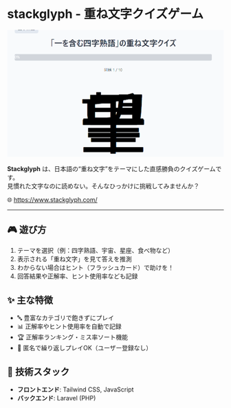 # stackglyph  - 重ね文字クイズゲーム

![Stackglyph Screenshot](./images/stack.png)

**Stackglyph** は、日本語の“重ね文字”をテーマにした直感勝負のクイズゲームです。  
見慣れた文字なのに読めない。そんなひっかけに挑戦してみませんか？

🌐 https://www.stackglyph.com/

---

## 🎮 遊び方

1. テーマを選択（例：四字熟語、宇宙、星座、食べ物など）
2. 表示される「重ね文字」を見て答えを推測
3. わからない場合はヒント（フラッシュカード）で助けを！
4. 回答結果や正解率、ヒント使用率なども記録


## ✨ 主な特徴

- 🔤 豊富なカテゴリで飽きずにプレイ
- 📊 正解率やヒント使用率を自動で記録
- 🏆 正解率ランキング・ミス率ソート機能
- 🔁 匿名で繰り返しプレイOK（ユーザー登録なし）

## 🔧 技術スタック

- **フロントエンド**: Tailwind CSS, JavaScript
- **バックエンド**: Laravel (PHP)
